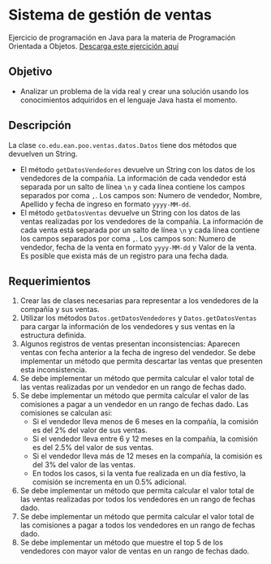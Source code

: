 # Sistema de gestión de ventas

Ejercicio de programación en Java para la materia de Programación Orientada a Objetos.
[Descarga este ejercición aquí](https://downgit.github.io/#/home?url=https://github.com/jyuler/curso-poo/tree/main/gestionventas)

## Objetivo 
- Analizar un problema de la vida real y crear una solución usando los conocimientos adquiridos en el lenguaje Java hasta el momento.

## Descripción
La clase `co.edu.ean.poo.ventas.datos.Datos` tiene dos métodos que devuelven un String. 
- El método `getDatosVendedores` devuelve un String con los datos de los vendedores de la compañía. La información de cada vendedor está separada por un salto de línea `\n` y cada línea contiene los campos separados por coma `,`. Los campos son: Numero de vendedor, Nombre, Apellido y fecha de ingreso en formato `yyyy-MM-dd`.
- El método `getDatosVentas` devuelve un String con los datos de las ventas realizadas por los vendedores de la compañía. La información de cada venta está separada por un salto de línea `\n` y cada línea contiene los campos separados por coma `,`. Los campos son: Numero de vendedor, fecha de la venta en formato `yyyy-MM-dd` y Valor de la venta. 
Es posible que exista más de un registro para una fecha dada.

## Requerimientos
1. Crear las de clases necesarias para representar a los vendedores de la compañía y sus ventas.
2. Utilizar los métodos `Datos.getDatosVendedores` y `Datos.getDatosVentas` para cargar la información de los vendedores y sus ventas en la estructura definida.
3. Algunos registros de ventas presentan inconsistencias: Aparecen ventas con fecha anterior a la fecha de ingreso del vendedor. Se debe implementar un método que permita descartar las ventas que presenten esta inconsistencia.
4. Se debe implementar un método que permita calcular el valor total de las ventas realizadas por un vendedor en un rango de fechas dado.
5. Se debe implementar un método que permita calcular el valor de las comisiones a pagar a un vendedor en un rango de fechas dado. Las comisiones se calculan asi:
    - Si el vendedor lleva menos de 6 meses en la compañía, la comisión es del 2% del valor de sus ventas.
    - Si el vendedor lleva entre 6 y 12 meses en la compañía, la comisión es del 2.5% del valor de sus ventas.
    - Si el vendedor lleva más de 12 meses en la compañía, la comisión es del 3% del valor de las ventas.
    - En todos los casos, si la venta fue realizada en un día festivo, la comisión se incrementa en un 0.5% adicional.
6. Se debe implementar un método que permita calcular el valor total de las ventas realizadas por todos los vendedores en un rango de fechas dado.
7. Se debe implementar un método que permita calcular el valor total de las comisiones a pagar a todos los vendedores en un rango de fechas dado.
8. Se debe implementar un método que muestre el top 5 de los vendedores con mayor valor de ventas en un rango de fechas dado.